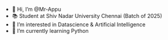- 👋 Hi, I’m @Mr-Appu
- 📚 Student at Shiv Nadar University Chennai (Batch of 2025)
- 👀 I’m interested in Datascience & Artificial Intelligence
- 🌱 I’m currently learning Python 


<!---
Mr-Appu/Mr-Appu is a ✨ special ✨ repository because its `README.md` (this file) appears on your GitHub profile.
You can click the Preview link to take a look at your changes.
--->
